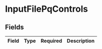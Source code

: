# InputFilePqControls


## Fields

| Field       | Type        | Required    | Description |
| ----------- | ----------- | ----------- | ----------- |
